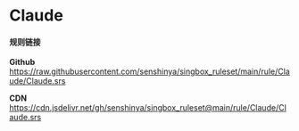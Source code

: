 # Claude

#### 规则链接

**Github**
https://raw.githubusercontent.com/senshinya/singbox_ruleset/main/rule/Claude/Claude.srs

**CDN**
https://cdn.jsdelivr.net/gh/senshinya/singbox_ruleset@main/rule/Claude/Claude.srs